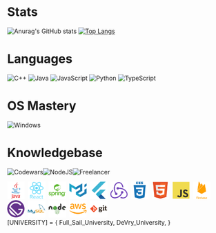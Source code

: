 # Stats

![Anurag's GitHub stats](https://github-readme-stats.vercel.app/api?username=HydrixScripts&show_icons=true&theme=synthwave) </div> [![Top Langs](https://github-readme-stats.vercel.app/api/top-langs/?username=HydrixScripts&layout=compact)](https://github.com/anuraghazra/github-readme-stats)
</div>

# Languages
![C++](https://img.shields.io/badge/c++-%2300599C.svg?style=for-the-badge&logo=c%2B%2B&logoColor=white) </div>![Java](https://img.shields.io/badge/java-%23ED8B00.svg?style=for-the-badge&logo=java&logoColor=white) </div>![JavaScript](https://img.shields.io/badge/javascript-%23323330.svg?style=for-the-badge&logo=javascript&logoColor=%23F7DF1E) </div>![Python](https://img.shields.io/badge/python-3670A0?style=for-the-badge&logo=python&logoColor=ffdd54) </div>![TypeScript](https://img.shields.io/badge/typescript-%23007ACC.svg?style=for-the-badge&logo=typescript&logoColor=white) </div>

</div>
  
# OS Mastery

![Windows](https://img.shields.io/badge/Windows-0078D6?style=for-the-badge&logo=windows&logoColor=white)
</div>

# Knowledgebase

![Codewars](https://img.shields.io/badge/Codewars-B1361E?style=for-the-badge&logo=codewars&logoColor=grey)</div>![NodeJS](https://img.shields.io/badge/node.js-6DA55F?style=for-the-badge&logo=node.js&logoColor=white)</div>![Freelancer](https://img.shields.io/badge/Freelancer-29B2FE?style=for-the-badge&logo=Freelancer&logoColor=white)
<div>

<div>
  <img src="https://github.com/devicons/devicon/blob/master/icons/java/java-original-wordmark.svg" title="Java" alt="Java" width="40" height="40"/>&nbsp;
  <img src="https://github.com/devicons/devicon/blob/master/icons/react/react-original-wordmark.svg" title="React" alt="React" width="40" height="40"/>&nbsp;
  <img src="https://github.com/devicons/devicon/blob/master/icons/spring/spring-original-wordmark.svg" title="Spring" alt="Spring" width="40" height="40"/>&nbsp;
  <img src="https://github.com/devicons/devicon/blob/master/icons/materialui/materialui-original.svg" title="Material UI" alt="Material UI" width="40" height="40"/>&nbsp;
  <img src="https://github.com/devicons/devicon/blob/master/icons/flutter/flutter-original.svg" title="Flutter" alt="Flutter" width="40" height="40"/>&nbsp;
  <img src="https://github.com/devicons/devicon/blob/master/icons/redux/redux-original.svg" title="Redux" alt="Redux " width="40" height="40"/>&nbsp;
  <img src="https://github.com/devicons/devicon/blob/master/icons/css3/css3-plain-wordmark.svg"  title="CSS3" alt="CSS" width="40" height="40"/>&nbsp;
  <img src="https://github.com/devicons/devicon/blob/master/icons/html5/html5-original.svg" title="HTML5" alt="HTML" width="40" height="40"/>&nbsp;
  <img src="https://github.com/devicons/devicon/blob/master/icons/javascript/javascript-original.svg" title="JavaScript" alt="JavaScript" width="40" height="40"/>&nbsp;
  <img src="https://github.com/devicons/devicon/blob/master/icons/firebase/firebase-plain-wordmark.svg" title="Firebase" alt="Firebase" width="40" height="40"/>&nbsp;
  <img src="https://github.com/devicons/devicon/blob/master/icons/gatsby/gatsby-original.svg" title="Gatsby"  alt="Gatsby" width="40" height="40"/>&nbsp;
  <img src="https://github.com/devicons/devicon/blob/master/icons/mysql/mysql-original-wordmark.svg" title="MySQL"  alt="MySQL" width="40" height="40"/>&nbsp;
  <img src="https://github.com/devicons/devicon/blob/master/icons/nodejs/nodejs-original-wordmark.svg" title="NodeJS" alt="NodeJS" width="40" height="40"/>&nbsp;
  <img src="https://github.com/devicons/devicon/blob/master/icons/amazonwebservices/amazonwebservices-plain-wordmark.svg" title="AWS" alt="AWS" width="40" height="40"/>&nbsp;
  <img src="https://github.com/devicons/devicon/blob/master/icons/git/git-original-wordmark.svg" title="Git" **alt="Git" width="40" height="40"/>
</div>

</div>
[UNIVERSITY] = {
Full_Sail_University,
DeVry_University,
}
</div>
 
